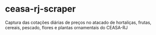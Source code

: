 # ceasa-rj-scraper
Captura das cotações diárias de preços no atacado de hortaliças, frutas, cereais, pescado, flores e plantas ornamentais do CEASA-RJ
